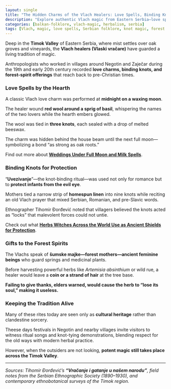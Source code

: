 ```yaml
---
layout: single
title: "The Hidden Charms of the Vlach Healers: Love Spells, Binding Knots & Forest Spirits"
description: "Explore authentic Vlach magic from Eastern Serbia—love spells, protective knots, and forest-spirit offerings—rooted in centuries of Balkan folklore and still whispered about today."
categories: [balkan-folklore, vlach-magic, herbalism, serbia]
tags: [Vlach, magic, love spells, Serbian folklore, knot magic, forest spirits, Balkan witchcraft]
---
```


Deep in the **Timok Valley** of Eastern Serbia, where mist settles over oak groves and vineyards, the **Vlach healers (Vlaski vračare)** have guarded a living tradition of magic.  

Anthropologists who worked in villages around Negotin and Zaječar during the 19th and early 20th century recorded **love charms, binding knots, and forest-spirit offerings** that reach back to pre-Christian times.  

### Love Spells by the Hearth
A classic Vlach love charm was performed at **midnight on a waxing moon**.  

The healer wound **red wool around a sprig of basil**, whispering the names of the two lovers while the hearth embers glowed.  

The wool was tied in **three knots**, each sealed with a drop of melted beeswax.  

The charm was hidden behind the house beam until the next full moon—symbolizing a bond “as strong as oak roots.”  

Find out more about **[Weddings Under Full Moon and Milk Spells](/fertility-rites-vlach-danube-folklore/)**.

### Binding Knots for Protection
“**Uvezivanje**”—the knot-binding ritual—was used not only for romance but to **protect infants from the evil eye**.  

Mothers tied a narrow strip of **homespun linen** into nine knots while reciting an old Vlach prayer that mixed Serbian, Romanian, and pre-Slavic words.

Ethnographer Tihomir Đorđević noted that villagers believed the knots acted as “locks” that malevolent forces could not untie.

Check out what **[Herbs Witches Across the World Use as Ancient Shields for Protection](/world-magic-for-protection/)**. 

### Gifts to the Forest Spirits
The Vlachs speak of **šumske majke—forest mothers—ancient feminine beings** who guard springs and medicinal plants.  

Before harvesting powerful herbs like *Artemisia absinthium* or wild rue, a healer would leave a **coin or a strand of hair** at the tree base.  

**Failing to give thanks, elders warned, would cause the herb to “lose its soul,” making it useless.**

### Keeping the Tradition Alive
Many of these rites today are seen only as **cultural heritage** rather than clandestine sorcery. 

Theese days festivals in Negotin and nearby villages invite visitors to witness ritual songs and knot-tying demonstrations, blending respect for the old ways with modern herbal practice.

However, when the outsiders are not looking, **potent magic still takes place across the Timok Valley**. 

---

*Sources: Tihomir Đorđević’s **“Vračanje i gatanje u našem narodu”**, field notes from the Serbian Ethnographic Society (1890–1930), and contemporary ethnobotanical surveys of the Timok region.*
